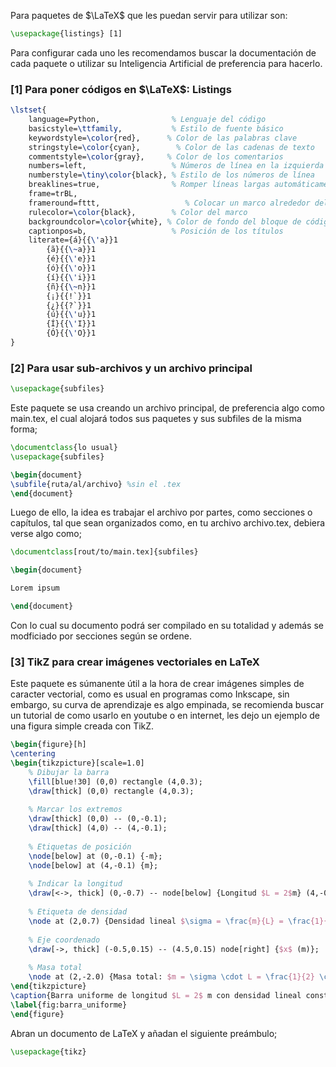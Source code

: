 Para paquetes de $\LaTeX$ que les puedan servir para utilizar son: 

```latex
\usepackage{listings} [1]

```
Para configurar cada uno les recomendamos buscar la documentación de cada paquete o utilizar su Inteligencia Artificial de preferencia para hacerlo. 

### [1] Para poner códigos en $\LaTeX$: Listings 

```latex
\lstset{
    language=Python,                % Lenguaje del código
    basicstyle=\ttfamily,           % Estilo de fuente básico
    keywordstyle=\color{red},      % Color de las palabras clave
    stringstyle=\color{cyan},        % Color de las cadenas de texto
    commentstyle=\color{gray},     % Color de los comentarios
    numbers=left,                   % Números de línea en la izquierda
    numberstyle=\tiny\color{black}, % Estilo de los números de línea
    breaklines=true,                % Romper líneas largas automáticamente
    frame=trBL,
    frameround=fttt,                   % Colocar un marco alrededor del código
    rulecolor=\color{black},        % Color del marco
    backgroundcolor=\color{white}, % Color de fondo del bloque de código
    captionpos=b,                   % Posición de los títulos
    literate={á}{{\'a}}1
        {ã}{{\~a}}1
        {é}{{\'e}}1
        {ó}{{\'o}}1
        {í}{{\'i}}1
        {ñ}{{\~n}}1
        {¡}{{!`}}1
        {¿}{{?`}}1
        {ú}{{\'u}}1
        {Í}{{\'I}}1
        {Ó}{{\'O}}1
}
```
### [2] Para usar sub-archivos y un archivo principal

```latex
\usepackage{subfiles}
```
Este paquete se usa creando un archivo principal, de preferencia algo como main.tex, el cual alojará todos sus paquetes y sus subfiles de la misma forma;
```latex
\documentclass{lo usual}
\usepackage{subfiles}

\begin{document}
\subfile{ruta/al/archivo} %sin el .tex
\end{document}
```
Luego de ello, la idea es trabajar el archivo por partes, como secciones o capítulos, tal que sean organizados como, en tu archivo archivo.tex, debiera verse algo como;
```latex
\documentclass[rout/to/main.tex]{subfiles}

\begin{document}

Lorem ipsum

\end{document}
```
Con lo cual su documento podrá ser compilado en su totalidad y además se modficiado por secciones según se ordene.
### [3] TikZ para crear imágenes vectoriales en LaTeX
Este paquete es súmanente útil a la hora de crear imágenes simples de caracter vectorial, como es usual en programas como Inkscape, sin embargo, su curva de aprendizaje es algo empinada, se recomienda buscar un tutorial de como usarlo en youtube o en internet, les dejo un ejemplo de una figura simple creada con TikZ.
```latex
\begin{figure}[h]
\centering
\begin{tikzpicture}[scale=1.0]
    % Dibujar la barra
    \fill[blue!30] (0,0) rectangle (4,0.3);
    \draw[thick] (0,0) rectangle (4,0.3);
    
    % Marcar los extremos
    \draw[thick] (0,0) -- (0,-0.1);
    \draw[thick] (4,0) -- (4,-0.1);
    
    % Etiquetas de posición
    \node[below] at (0,-0.1) {-m};
    \node[below] at (4,-0.1) {m};
    
    % Indicar la longitud
    \draw[<->, thick] (0,-0.7) -- node[below] {Longitud $L = 2$m} (4,-0.7);
    
    % Etiqueta de densidad
    \node at (2,0.7) {Densidad lineal $\sigma = \frac{m}{L} = \frac{1}{2}$ kg/m};
    
    % Eje coordenado
    \draw[->, thick] (-0.5,0.15) -- (4.5,0.15) node[right] {$x$ (m)};
    
    % Masa total
    \node at (2,-2.0) {Masa total: $m = \sigma \cdot L = \frac{1}{2} \cdot 2 = 1$ kg};
\end{tikzpicture}
\caption{Barra uniforme de longitud $L = 2$ m con densidad lineal constante $\sigma = \frac{1}{2}$ kg/m.}
\label{fig:barra_uniforme}
\end{figure}
```
Abran un documento de LaTeX y añadan el siguiente preámbulo;
```latex
\usepackage{tikz}
```
